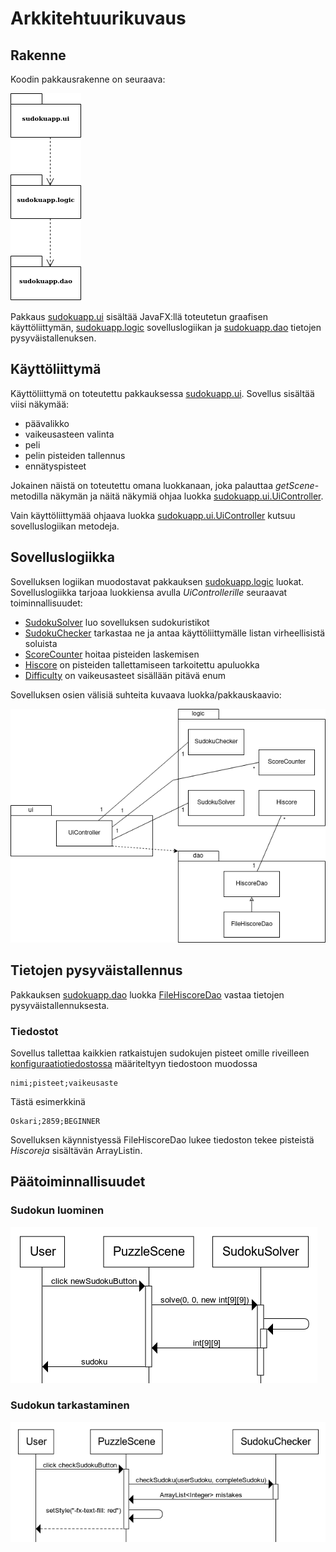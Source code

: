 # Arkkitehtuurikuvaus

## Rakenne

Koodin pakkausrakenne on seuraava:

![Sudokusovelluksen pakkauskaavio](images/sudoku-pakkauskaavio.png)  

Pakkaus [sudokuapp.ui](https://github.com/osekeranen/java-11-sudoku-app/tree/master/SudokuApp/src/main/java/sudokuapp/ui) sisältää JavaFX:llä toteutetun graafisen käyttöliittymän, [sudokuapp.logic](https://github.com/osekeranen/java-11-sudoku-app/tree/master/SudokuApp/src/main/java/sudokuapp/logic) sovelluslogiikan ja [sudokuapp.dao](https://github.com/osekeranen/java-11-sudoku-app/tree/master/SudokuApp/src/main/java/sudokuapp/dao) tietojen pysyväistallenuksen.

## Käyttöliittymä

Käyttöliittymä on toteutettu pakkauksessa [sudokuapp.ui](https://github.com/osekeranen/java-11-sudoku-app/tree/master/SudokuApp/src/main/java/sudokuapp/ui). Sovellus sisältää viisi näkymää:

* päävalikko  
* vaikeusasteen valinta  
* peli  
* pelin pisteiden tallennus  
* ennätyspisteet  

Jokainen näistä on toteutettu omana luokkanaan, joka palauttaa *getScene*-metodilla näkymän ja näitä näkymiä ohjaa luokka [sudokuapp.ui.UiController](https://github.com/osekeranen/java-11-sudoku-app/blob/master/SudokuApp/src/main/java/sudokuapp/ui/UiController.java).

Vain käyttöliittymää ohjaava luokka [sudokuapp.ui.UiController](https://github.com/osekeranen/java-11-sudoku-app/blob/master/SudokuApp/src/main/java/sudokuapp/ui/UiController.java) kutsuu sovelluslogiikan metodeja.

## Sovelluslogiikka

Sovelluksen logiikan muodostavat pakkauksen [sudokuapp.logic](https://github.com/osekeranen/java-11-sudoku-app/tree/master/SudokuApp/src/main/java/sudokuapp/logic) luokat. Sovelluslogiikka tarjoaa luokkiensa avulla *UiControllerille* seuraavat toiminnallisuudet:

* [SudokuSolver](https://github.com/osekeranen/java-11-sudoku-app/blob/master/SudokuApp/src/main/java/sudokuapp/logic/SudokuSolver.java) luo sovelluksen sudokuristikot
* [SudokuChecker](https://github.com/osekeranen/java-11-sudoku-app/blob/master/SudokuApp/src/main/java/sudokuapp/logic/SudokuChecker.java) tarkastaa ne ja antaa käyttöliittymälle listan virheellisistä soluista
* [ScoreCounter](https://github.com/osekeranen/java-11-sudoku-app/blob/master/SudokuApp/src/main/java/sudokuapp/logic/ScoreCounter.java) hoitaa pisteiden laskemisen
* [Hiscore](https://github.com/osekeranen/java-11-sudoku-app/blob/master/SudokuApp/src/main/java/sudokuapp/logic/Hiscore.java) on pisteiden tallettamiseen tarkoitettu apuluokka
* [Difficulty](https://github.com/osekeranen/java-11-sudoku-app/blob/master/SudokuApp/src/main/java/sudokuapp/logic/Difficulty.java) on vaikeusasteet sisällään pitävä enum

Sovelluksen osien välisiä suhteita kuvaava luokka/pakkauskaavio:

![Kaavio](images/sudoku-luokkakaavio.png)

## Tietojen pysyväistallennus

Pakkauksen [sudokuapp.dao](https://github.com/osekeranen/java-11-sudoku-app/tree/master/SudokuApp/src/main/java/sudokuapp/dao) luokka [FileHiscoreDao](https://github.com/osekeranen/java-11-sudoku-app/blob/master/SudokuApp/src/main/java/sudokuapp/dao/FileHiscoreDao.java) vastaa tietojen pysyväistallennuksesta.

### Tiedostot

Sovellus tallettaa kaikkien ratkaistujen sudokujen pisteet omille riveilleen [konfiguraatiotiedostossa](https://github.com/osekeranen/java-11-sudoku-app/blob/master/SudokuApp/config.properties) määriteltyyn tiedostoon muodossa

```
nimi;pisteet;vaikeusaste
```

Tästä esimerkkinä

```
Oskari;2859;BEGINNER
```

Sovelluksen käynnistyessä FileHiscoreDao lukee tiedoston tekee pisteistä *Hiscoreja* sisältävän ArrayListin.

## Päätoiminnallisuudet

### Sudokun luominen

![Sudokun luominen](images/sudokun-luominen-sekvenssikaavio.png)

### Sudokun tarkastaminen

![Sudokun tarkastaminen](images/sudokun-tarkistaminen-sekvenssikaavio.png)
